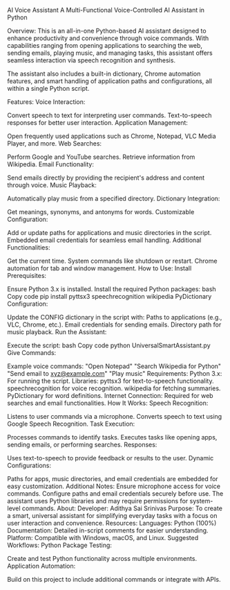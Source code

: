 AI Voice Assistant
A Multi-Functional Voice-Controlled AI Assistant in Python

Overview:
This is an all-in-one Python-based AI assistant designed to enhance productivity and convenience through voice commands. With capabilities ranging from opening applications to searching the web, sending emails, playing music, and managing tasks, this assistant offers seamless interaction via speech recognition and synthesis.

The assistant also includes a built-in dictionary, Chrome automation features, and smart handling of application paths and configurations, all within a single Python script.

Features:
Voice Interaction:

Convert speech to text for interpreting user commands.
Text-to-speech responses for better user interaction.
Application Management:

Open frequently used applications such as Chrome, Notepad, VLC Media Player, and more.
Web Searches:

Perform Google and YouTube searches.
Retrieve information from Wikipedia.
Email Functionality:

Send emails directly by providing the recipient's address and content through voice.
Music Playback:

Automatically play music from a specified directory.
Dictionary Integration:

Get meanings, synonyms, and antonyms for words.
Customizable Configuration:

Add or update paths for applications and music directories in the script.
Embedded email credentials for seamless email handling.
Additional Functionalities:

Get the current time.
System commands like shutdown or restart.
Chrome automation for tab and window management.
How to Use:
Install Prerequisites:

Ensure Python 3.x is installed.
Install the required Python packages:
bash
Copy code
pip install pyttsx3 speechrecognition wikipedia PyDictionary
Configuration:

Update the CONFIG dictionary in the script with:
Paths to applications (e.g., VLC, Chrome, etc.).
Email credentials for sending emails.
Directory path for music playback.
Run the Assistant:

Execute the script:
bash
Copy code
python UniversalSmartAssistant.py
Give Commands:

Example voice commands:
"Open Notepad"
"Search Wikipedia for Python"
"Send email to xyz@example.com"
"Play music"
Requirements:
Python 3.x: For running the script.
Libraries:
pyttsx3 for text-to-speech functionality.
speechrecognition for voice recognition.
wikipedia for fetching summaries.
PyDictionary for word definitions.
Internet Connection: Required for web searches and email functionalities.
How It Works:
Speech Recognition:

Listens to user commands via a microphone.
Converts speech to text using Google Speech Recognition.
Task Execution:

Processes commands to identify tasks.
Executes tasks like opening apps, sending emails, or performing searches.
Responses:

Uses text-to-speech to provide feedback or results to the user.
Dynamic Configurations:

Paths for apps, music directories, and email credentials are embedded for easy customization.
Additional Notes:
Ensure microphone access for voice commands.
Configure paths and email credentials securely before use.
The assistant uses Python libraries and may require permissions for system-level commands.
About:
Developer: Adithya Sai Srinivas
Purpose: To create a smart, universal assistant for simplifying everyday tasks with a focus on user interaction and convenience.
Resources:
Languages: Python (100%)
Documentation: Detailed in-script comments for easier understanding.
Platform: Compatible with Windows, macOS, and Linux.
Suggested Workflows:
Python Package Testing:

Create and test Python functionality across multiple environments.
Application Automation:

Build on this project to include additional commands or integrate with APIs.
